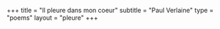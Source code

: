 +++
title = "Il pleure dans mon coeur"
subtitle = "Paul Verlaine"
type = "poems"
layout = "pleure"
+++
